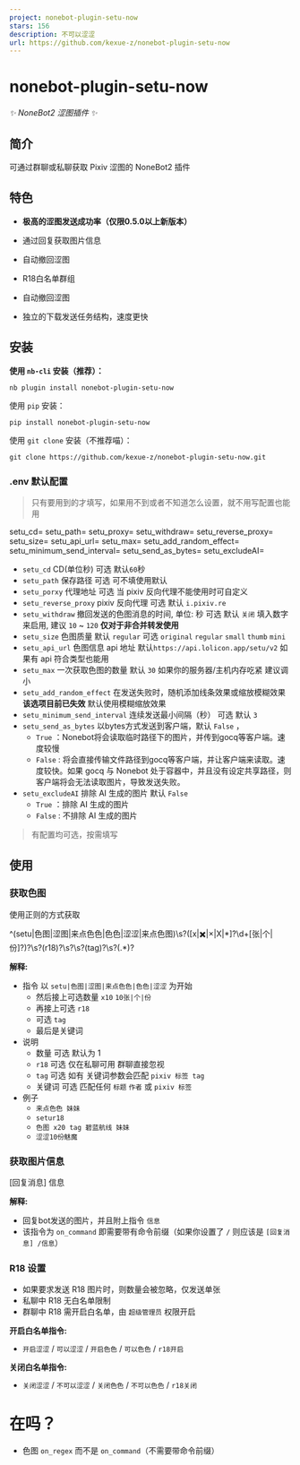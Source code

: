 ```yaml
---
project: nonebot-plugin-setu-now
stars: 156
description: 不可以涩涩
url: https://github.com/kexue-z/nonebot-plugin-setu-now
---
```


nonebot-plugin-setu-now
=======================

_✨ NoneBot2 涩图插件 ✨_

简介
--

可通过群聊或私聊获取 Pixiv 涩图的 NoneBot2 插件

特色
--

-   **极高的涩图发送成功率（仅限0.5.0以上新版本）**
    
-   通过回复获取图片信息
    
-   自动撤回涩图
    
-   R18白名单群组
    
-   自动撤回涩图
    
-   独立的下载发送任务结构，速度更快
    

安装
--

**使用 `nb-cli` 安装（推荐）：**

```
nb plugin install nonebot-plugin-setu-now
```

使用 `pip` 安装：

```
pip install nonebot-plugin-setu-now
```

使用 `git clone` 安装（不推荐喵）：

```
git clone https://github.com/kexue-z/nonebot-plugin-setu-now.git
```

### .env 默认配置

> 只有要用到的才填写，如果用不到或者不知道怎么设置，就不用写配置也能用

setu\_cd\=
setu\_path\=
setu\_proxy\=
setu\_withdraw\=
setu\_reverse\_proxy\=
setu\_size\=
setu\_api\_url\=
setu\_max\=
setu\_add\_random\_effect\=
setu\_minimum\_send\_interval\=
setu\_send\_as\_bytes\=
setu\_excludeAI\=

-   `setu_cd` CD(单位秒) 可选 默认`60`秒
-   `setu_path` 保存路径 可选 可不填使用默认
-   `setu_porxy` 代理地址 可选 当 pixiv 反向代理不能使用时可自定义
-   `setu_reverse_proxy` pixiv 反向代理 可选 默认 `i.pixiv.re`
-   `setu_withdraw` 撤回发送的色图消息的时间, 单位: 秒 可选 默认 `关闭` 填入数字来启用, 建议 `10` ~ `120` **仅对于非合并转发使用**
-   `setu_size` 色图质量 默认 `regular` 可选 `original` `regular` `small` `thumb` `mini`
-   `setu_api_url` 色图信息 api 地址 默认`https://api.lolicon.app/setu/v2` 如果有 api 符合类型也能用
-   `setu_max` 一次获取色图的数量 默认 `30` 如果你的服务器/主机内存吃紧 建议调小
-   `setu_add_random_effect` 在发送失败时，随机添加线条效果或缩放模糊效果 **该选项目前已失效** 默认使用模糊缩放效果
-   `setu_minimum_send_interval` 连续发送最小间隔（秒） 可选 默认 `3`
-   `setu_send_as_bytes` 以bytes方式发送到客户端，默认 `False` ，
    -   `True` ：Nonebot将会读取临时路径下的图片，并传到gocq等客户端。速度较慢
    -   `False` : 将会直接传输文件路径到gocq等客户端，并让客户端来读取。速度较快。如果 gocq 与 Nonebot 处于容器中，并且没有设定共享路径，则客户端将会无法读取图片，导致发送失败。
-   `setu_excludeAI` 排除 AI 生成的图片 默认 `False`
    -   `True` ：排除 AI 生成的图片
    -   `False` : 不排除 AI 生成的图片

> 有配置均可选，按需填写

使用
--

### 获取色图

使用正则的方式获取

^(setu|色图|涩图|来点色色|色色|涩涩|来点色图)\\s?(\[x|✖️|×|X|\*\]?\\d+\[张|个|份\]?)?\\s?(r18)?\\s?\\s?(tag)?\\s?(.\*)?

**解释:**

-   指令 以 `setu|色图|涩图|来点色色|色色|涩涩` 为开始
    -   然后接上可选数量 `x10` `10张|个|份`
    -   再接上可选 `r18`
    -   可选 `tag`
    -   最后是关键词
-   说明
    -   数量 可选 默认为 1
    -   `r18` 可选 仅在私聊可用 群聊直接忽视
    -   `tag` 可选 如有 关键词参数会匹配 `pixiv 标签 tag`
    -   关键词 可选 匹配任何 `标题` `作者` 或 `pixiv 标签`
-   例子
    -   `来点色色 妹妹`
    -   `setur18`
    -   `色图 x20 tag 碧蓝航线 妹妹`
    -   `涩涩10份魅魔`

### 获取图片信息

\[回复消息\] 信息

**解释:**

-   回复bot发送的图片，并且附上指令 `信息`
-   该指令为 `on_command` 即需要带有命令前缀（如果你设置了 `/` 则应该是 `[回复消息] /信息`）

### R18 设置

-   如果要求发送 R18 图片时，则数量会被忽略，仅发送单张
-   私聊中 R18 无白名单限制
-   群聊中 R18 需开启白名单，由 `超级管理员` 权限开启

**开启白名单指令:**

-   `开启涩涩` / `可以涩涩` / `开启色色` / `可以色色` / `r18开启`

**关闭白名单指令:**

-   `关闭涩涩` / `不可以涩涩` / `关闭色色` / `不可以色色` / `r18关闭`

在吗？
===

-   色图 `on_regex` 而不是 `on_command`（不需要带命令前缀）
